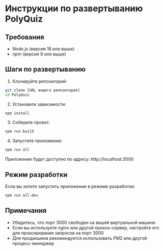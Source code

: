 # Инструкции по развертыванию PolyQuiz

## Требования
- Node.js (версия 18 или выше)
- npm (версия 9 или выше)

## Шаги по развертыванию

1. Клонируйте репозиторий:
```bash
git clone [URL вашего репозитория]
cd PolyQuiz
```

2. Установите зависимости:
```bash
npm install
```

3. Соберите проект:
```bash
npm run build
```

4. Запустите приложение:
```bash
npm run all
```

Приложение будет доступно по адресу: http://localhost:3000

## Режим разработки
Если вы хотите запустить приложение в режиме разработки:
```bash
npm run all-dev
```

## Примечания
- Убедитесь, что порт 3000 свободен на вашей виртуальной машине
- Если вы используете nginx или другой прокси-сервер, настройте его для проксирования запросов на порт 3000
- Для продакшена рекомендуется использовать PM2 или другой процесс-менеджер 